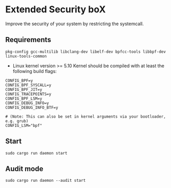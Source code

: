 # Extended Security boX 

Improve the security of your system by restricting the systemcall.
 
## Requirements
`pkg-config gcc-multilib libclang-dev libelf-dev bpfcc-tools libbpf-dev linux-tools-common `
- Linux kernel version >= 5.10
Kernel should be compiled with at least the following build flags:
```
CONFIG_BPF=y
CONFIG_BPF_SYSCALL=y
CONFIG_BPF_JIT=y
CONFIG_TRACEPOINTS=y
CONFIG_BPF_LSM=y
CONFIG_DEBUG_INFO=y
CONFIG_DEBUG_INFO_BTF=y

# (Note: This can also be set in kernel arguments via your bootloader, e.g. grub)
CONFIG_LSM="bpf"
```
## Start
`sudo cargo run daemon start`

## Audit mode
`sudo cargo run daemon --audit start  `
